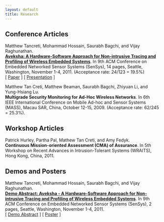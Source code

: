 ```yaml
---
layout: default
title: Research
---
```


Conference Articles
-------------------

Matthew Tancreti, Mohammad Hossain, Saurabh Bagchi, and Vijay Raghunathan.  
**[Aveksha: A Hardware-Software Approach for Non-intrusive Tracing and
Profiling of Wireless Embedded Systems](aveksha.html)**.
In 9th ACM Conference on Embedded Networked Sensor Systems (SenSys),
14 pages, Seattle, Washington, November 1-4, 2011.
(Acceptance rate: 24/123 = 19.5%)  
\[ [Paper](documents/aveksha-sensys2011-author.pdf) \]
\[ [Presentation](documents/presentation-aveksha-sensys2011.pdf) \]

Matthew Tan Creti, Matthew Beaman, Saurabh Bagchi, Zhiyuan Li, and Yung-Hsiang Lu.  
**Multigrade Security Monitoring for Ad-Hoc Wireless Networks**.
In 6th IEEE International Conference on Mobile Ad-hoc and Sensor Systems (MASS),
Macau SAR, China, October 12-15, 2009.
(Acceptance rate: 62/245 = 25.3%).

Workshop Articles
-----------------

Patrick Hurley, Partha Pal, Mathew Tan Creti, and Amy Fedyk.  
**Continuous Mission-oriented Assessment (CMA) of Assurance**.
In 5th Workshop on Recent Advances in Intrusion-Tolerant Systems (WRAITS),
Hong Kong, China, 2011.

Demos and Posters
-----------------

Matthew Tancreti, Mohammad Hossain, Saurabh Bagchi, and Vijay Raghunathan.  
**[Demo Abstract: Aveksha - A Hardware-Software Approach for Non-intrusive
Tracing and Profiling of Wireless Embedded Systems](aveksha.html)**.
In 9th ACM Conference on Embedded Networked Sensor Systems (SenSys),
2 pages, Seattle, Washington, November 1-4, 2011.  
\[ [Demo Abstract](documents/demo-aveksha-sensys2011.pdf) \]
\[ [Poster](documents/poster-aveksha-sensys2011.pdf) \]
